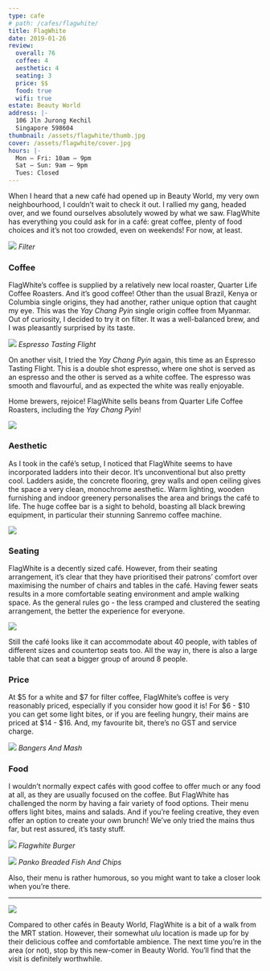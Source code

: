 ```yaml
---
type: cafe
# path: /cafes/flagwhite/
title: FlagWhite
date: 2019-01-26
review:
  overall: 76
  coffee: 4
  aesthetic: 4
  seating: 3
  price: $$
  food: true
  wifi: true
estate: Beauty World
address: |-
  106 Jln Jurong Kechil
  Singapore 598604
thumbnail: /assets/flagwhite/thumb.jpg
cover: /assets/flagwhite/cover.jpg
hours: |-
  Mon – Fri: 10am – 9pm
  Sat – Sun: 9am – 9pm
  Tues: Closed
---
```


When I heard that a new café had opened up in Beauty World, my very own neighbourhood, I couldnʼt wait to check it out<!--more-->. I rallied my gang, headed over, and we found ourselves absolutely wowed by what we saw. FlagWhite has everything you could ask for in a café: great coffee, plenty of food choices and itʼs not too crowded, even on weekends! For now, at least.

![](/assets/flagwhite/1.jpg)
_Filter_

### Coffee

FlagWhiteʼs coffee is supplied by a relatively new local roaster, Quarter Life Coffee Roasters. And itʼs good coffee! Other than the usual Brazil, Kenya or Columbia single origins, they had another, rather unique option that caught my eye. This was the _Yay Chang Pyin_ single origin coffee from Myanmar. Out of curiosity, I decided to try it on filter. It was a well-balanced brew, and I was pleasantly surprised by its taste.

![](/assets/flagwhite/2.jpg)
_Espresso Tasting Flight_

On another visit, I tried the _Yay Chang Pyin_ again, this time as an Espresso Tasting Flight. This is a double shot espresso, where one shot is served as an espresso and the other is served as a white coffee. The espresso was smooth and flavourful, and as expected the white was really enjoyable.

Home brewers, rejoice! FlagWhite sells beans from Quarter Life Coffee Roasters, including the _Yay Chang Pyin_!

![](/assets/flagwhite/3.jpg)

### Aesthetic

As I took in the caféʼs setup, I noticed that FlagWhite seems to have incorporated ladders into their decor. Itʼs unconventional but also pretty cool. Ladders aside, the concrete flooring, grey walls and open ceiling gives the space a very clean, monochrome aesthetic. Warm lighting, wooden furnishing and indoor greenery personalises the area and brings the café to life. The huge coffee bar is a sight to behold, boasting all black brewing equipment, in particular their stunning Sanremo coffee machine.

![](/assets/flagwhite/4.jpg)

### Seating

FlagWhite is a decently sized café. However, from their seating arrangement, itʼs clear that they have prioritised their patronsʼ comfort over maximising the number of chairs and tables in the café. Having fewer seats results in a more comfortable seating environment and ample walking space. As the general rules go - the less cramped and clustered the seating arrangement, the better the experience for everyone.

![](/assets/flagwhite/5.jpg)

Still the café looks like it can accommodate about 40 people, with tables of different sizes and countertop seats too. All the way in, there is also a large table that can seat a bigger group of around 8 people.

### Price

At $5 for a white and $7 for filter coffee, FlagWhiteʼs coffee is very reasonably priced, especially if you consider how good it is! For $6 - $10 you can get some light bites, or if you are feeling hungry, their mains are priced at $14 - $16. And, my favourite bit, thereʼs no GST and service charge.

![](/assets/flagwhite/6.jpg)
_Bangers And Mash_

### Food

I wouldnʼt normally expect cafés with good coffee to offer much or any food at all, as they are usually focused on the coffee. But FlagWhite has challenged the norm by having a fair variety of food options. Their menu offers light bites, mains and salads. And if you’re feeling creative, they even offer an option to create your own brunch! Weʼve only tried the mains thus far, but rest assured, itʼs tasty stuff.

![](/assets/flagwhite/7.jpg)
_Flagwhite Burger_

![](/assets/flagwhite/8.jpg)
_Panko Breaded Fish And Chips_

Also, their menu is rather humorous, so you might want to take a closer look when youʼre there.

---

![](/assets/flagwhite/9.jpg)

Compared to other cafés in Beauty World, FlagWhite is a bit of a walk from the MRT station. However, their somewhat _ulu_ location is made up for by their delicious coffee and comfortable ambience. The next time youʼre in the area (or not), stop by this new-comer in Beauty World. Youʼll find that the visit is definitely worthwhile.
